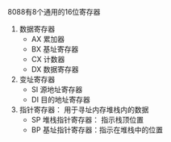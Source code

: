 8088有8个通用的16位寄存器

1. 数据寄存器
   * AX 累加器
   * BX 基址寄存器
   * CX 计数器
   * DX 数据寄存器
2. 变址寄存器
   * SI 源地址寄存器
   * DI 目的地址寄存器
3. 指针寄存器： 用于寻址内存堆栈内的数据
   * SP 堆栈指针寄存器： 指示栈顶位置
   * BP 基址指针寄存器：指示在堆栈中的位置